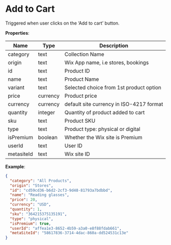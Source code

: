 # Add to Cart

Triggered when user clicks on the ‘Add to cart’ button.

**Properties**:

|Name|Type|Description|  
|---|---|---|  
|category|text|Collection Name|
|origin|text|Wix App name, i.e stores, bookings |
|id|text|Product ID|
|name|text|Product Name|
|variant|text|Selected choice from 1st product option|
|price|currency|Product price|
|currency|currency|default site currency in ISO-4217 format|
|quantity|integer|Quantity of product added to cart|
|sku|text|Product SKU|
|type|text|Product type: physical or digital|
|isPremium|boolean|Whether the Wix site is Premium|
|userId|text|User ID|
|metasiteId|text|Wix site ID|

**Example**:
```JSON
{
  "category": "All Products",
  "origin": "Stores",
  "id": "cd59cd36-b6d2-2cf3-9d48-81793a7bdbbd",
  "name": "Reading glasses",
  "price": 20,
  "currency": "USD",
  "quantity": 1,
  "sku": "364215375135191",
  "type": "physical",
  "isPremium": true,
  "userId": "affea1e3-8652-4b59-a3a0-e8f88fdab661",
  "metaSiteId": "58617836-3714-4dac-860a-dd524531c13e"
}
```
